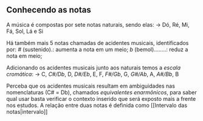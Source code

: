 ## Conhecendo as notas
A música é compostas por sete notas naturais, sendo elas:
-> Dó, Ré, Mi, Fá, Sol, Lá e Si

Há também mais 5 notas chamadas de acidentes musicais, identificados por:
*#* (sustenido).: aumenta a nota em um meio;
*b* (bemol)........: reduz a nota em meio;

Adicionando os acidentes musicais junto aos naturais temos a *escala cromática*:
-> C, *C#/Db*, D, *D#/Eb*, E, F, *F#/Gb*, G, *G#/Ab*, A, *A#/Bb*, B

Perceba que os acidentes musicais resultam em ambiguidades nas nomenclaturas (C# = Db), chamados *equivalentes enarmônicos*, para saber qual usar basta verificar o contexto inserido que será exposto mais a frente nos estudos. A relação entre duas notas é definida como [[Intervalo das notas|intervalo]]